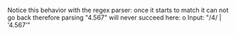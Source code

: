 
Notice  this behavior with the regex parser:
once it starts to match it can not go back 
therefore parsing "4.567" will never succeed here:
    o Input: "/4/ | '4.567'"


